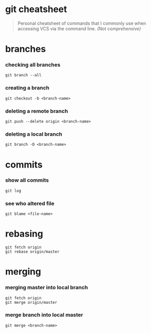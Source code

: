 # git cheatsheet
> Personal cheatsheet of commands that I commonly use when accessing VCS via the command line.
*(Not comprehensive)*

# branches

### checking all branches
```shell
git branch --all
```
### creating a branch
```shell
git checkout -b <branch-name>
```

### deleting a remote branch
```shell
git push --delete origin <branch-name>
```
### deleting a local branch
```shell
git branch -D <branch-name>
```
# commits

### show all commits
```shell
git log
```
### see who altered file
```shell
git blame <file-name>
```
# rebasing
```shell
git fetch origin
git rebase origin/master
```
# merging

### merging master into local branch
```shell
git fetch origin
git merge origin/master
```
### merge branch into local master
```shell
git merge <branch-name>
```

